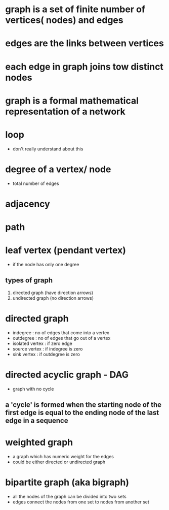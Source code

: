 # graph is a set of finite number of vertices( nodes) and edges
# edges are the links between vertices
# each edge in graph joins tow distinct nodes

# graph is a formal mathematical representation of a network


# loop
 - don't really understand about this

# degree of a vertex/ node
 - total number of edges

# adjacency

# path

# leaf vertex (pendant vertex)
 - if the node has only one degree

## types of graph
 1. directed graph (have direction arrows)
 2. undirected graph (no direction arrows)
 
# directed graph
- indegree : no of edges that come into a vertex
- outdegree : no of edges that go out of a vertex
- isolated vertex : if zero edge
- source vertex : if indegree is zero
- sink vertex : if outdegree is zero

# directed acyclic graph - DAG 
- graph with no cycle
## a 'cycle' is formed when the starting node of the first edge is equal to the ending node of the last edge in a sequence

# weighted graph
- a graph which has numeric weight for the edges 
- could be either directed or undirected graph

# bipartite graph (aka bigraph)
- all the nodes of the graph can be divided into two sets
- edges connect the nodes from one set to nodes from another set

